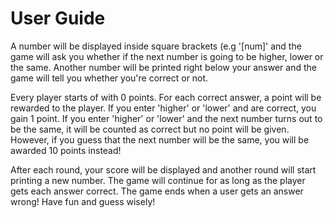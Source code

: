 # User Guide
A number will be displayed inside square brackets (e.g '[num]' and the game will ask you whether if the next number is going to be higher, lower or the same. Another number will be printed right below your answer and the game will tell you whether you're correct or not.

Every player starts of with 0 points. For each correct answer, a point will be rewarded to the player. If you enter 'higher' or 'lower' and are correct, you gain 1 point. If you enter 'higher' or 'lower' and the next number turns out to be the same, it will be counted as correct but no point will be given. However, if you guess that the next number will be the same, you will be awarded 10 points instead!

After each round, your score will be displayed and another round will start printing a new number.
The game will continue for as long as the player gets each answer correct. The game ends when a user gets an answer wrong! Have fun and guess wisely!
